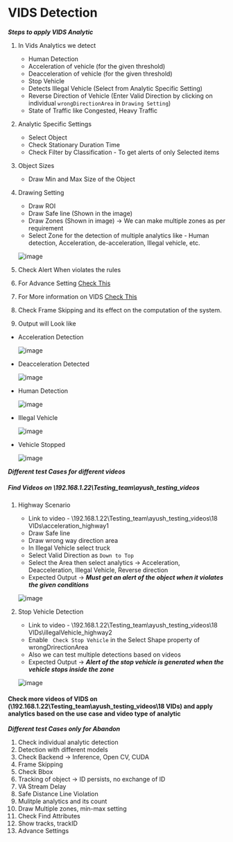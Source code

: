 # **VIDS Detection**
 
***Steps to apply VIDS Analytic***

1. In Vids Analytics we detect
   - Human Detection
   - Acceleration of vehicle (for the given threshold)
   - Deacceleration of vehicle (for the given threshold)
   - Stop Vehicle
   - Detects Illegal Vehicle (Select from Analytic Specific Setting)
   - Reverse Direction of Vehicle (Enter Valid Direction by clicking on individual `wrongDirectionArea` in `Drawing Setting`)
   - State of Traffic like Congested, Heavy Traffic
2. Analytic Specific Settings
   - Select Object
   - Check Stationary Duration Time                                 
   - Check Filter by Classification - To get alerts of only Selected items
3. Object Sizes
   - Draw Min and Max Size of the Object
4. Drawing Setting
   - Draw ROI
   - Draw Safe line (Shown in the image)
   - Draw Zones (Shown in image) -> We can make multiple zones as per requirement
   - Select Zone for the detection of multiple analytics like - Human detection, Acceleration, de-acceleration, Illegal vehicle, etc.
   
    ![image](https://github.com/ayushaggarwalI2V/Video-Analytics-Server/blob/main/18%20VIDs/images/vids.png "VMS image")
   
5. Check Alert When violates the rules
6. For Advance Setting [Check This](https://stackoverflowteams.com/c/i2v-systems/questions/132)
7. For More information on VIDS [Check This](https://stackoverflowteams.com/c/i2v-systems/questions/128)
9. Check Frame Skipping and its effect on the computation of the system.
10. Output will Look like
   - Acceleration Detection
      
     ![image](https://github.com/ayushaggarwalI2V/Video-Analytics-Server/blob/main/18%20VIDs/images/accelerated.png "Output")
   
   - Deacceleration Detected
      
     ![image](https://github.com/ayushaggarwalI2V/Video-Analytics-Server/blob/main/18%20VIDs/images/deaccelerated.png "Output")

   - Human Detection
      
     ![image](https://github.com/ayushaggarwalI2V/Video-Analytics-Server/blob/main/18%20VIDs/images/human%20detect.png "Output")

   - Illegal Vehicle

     ![image](https://github.com/ayushaggarwalI2V/Video-Analytics-Server/blob/main/18%20VIDs/images/illlegal.png "Illegal Vehicle")

   - Vehicle Stopped

     ![image](https://github.com/ayushaggarwalI2V/Video-Analytics-Server/blob/main/18%20VIDs/images/stop%20vehicle.png "stop vehicle")

***Different test Cases for different videos***
##### Find Videos on _\\192.168.1.22\Testing_team\ayush_testing_videos_

1. Highway Scenario
   - Link to video - \\192.168.1.22\Testing_team\ayush_testing_videos\18 VIDs\acceleration_highway1
   - Draw Safe line
   - Draw wrong way direction area
   - In Illegal Vehicle select truck
   - Select Valid Direction as `Down to Top`
   - Select the Area then select analytics -> Acceleration, Deacceleration, Illegal Vehicle, Reverse direction
   - Expected Output -> **_Must get an alert of the object when it violates the given conditions_**
     
   ![image](https://github.com/ayushaggarwalI2V/Video-Analytics-Server/blob/main/18%20VIDs/images/vids.png "Highway Scenario")

2. Stop Vehicle Detection 
   - Link to video - \\192.168.1.22\Testing_team\ayush_testing_videos\18 VIDs\illegalVehicle_highway2
   - Enable ` Check Stop Vehicle` in the Select Shape property of wrongDrirectionArea
   - Also we can test multiple detections based on videos
   - Expected Output -> **_Alert of the stop vehicle is generated when the vehicle stops inside the zone_**
   
   ![image](https://github.com/ayushaggarwalI2V/Video-Analytics-Server/blob/main/01%20Abandon%20Object%20Detection/images/cityAbandoned.png "City Abandon")

#### Check more videos of VIDS on (\\192.168.1.22\Testing_team\ayush_testing_videos\18 VIDs) and apply analytics based on the use case and video type of analytic

***Different test Cases only for Abandon***

1. Check individual analytic detection 
2. Detection with different models
3. Check Backend -> Inference, Open CV, CUDA
4. Frame Skipping
5. Check Bbox
6. Tracking of object -> ID persists, no exchange of ID
7. VA Stream Delay
8. Safe Distance Line Violation
9. Mulitple analytics and its count
10. Draw Multiple zones, min-max setting
11. Check Find Attributes
12. Show tracks, trackID
13. Advance Settings

